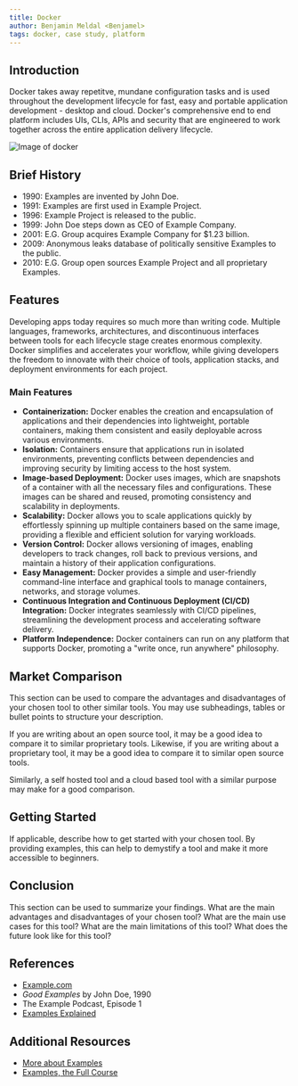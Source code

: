 ```yaml
---
title: Docker
author: Benjamin Meldal <Benjamel>
tags: docker, case study, platform
---
```


## Introduction

Docker takes away repetitve, mundane configuration tasks and is used throughout the development lifecycle for fast, easy and portable application development - desktop and cloud. Docker's comprehensive end to end platform includes UIs, CLIs, APIs and security that are engineered to work together across the entire application delivery lifecycle.

![Image of docker](https://d1.awsstatic.com/acs/characters/Logos/Docker-Logo_Horizontel_279x131.b8a5c41e56b77706656d61080f6a0217a3ba356d.png)

## Brief History

- 1990: Examples are invented by John Doe.
- 1991: Examples are first used in Example Project.
- 1996: Example Project is released to the public.
- 1999: John Doe steps down as CEO of Example Company.
- 2001: E.G. Group acquires Example Company for $1.23 billion.
- 2009: Anonymous leaks database of politically sensitive Examples to the public.
- 2010: E.G. Group open sources Example Project and all proprietary Examples.

## Features

Developing apps today requires so much more than writing code. Multiple languages, frameworks, architectures, and discontinuous interfaces between tools for each lifecycle stage creates enormous complexity. Docker simplifies and accelerates your workflow, while giving developers the freedom to innovate with their choice of tools, application stacks, and deployment environments for each project.

### Main Features

- **Containerization:** Docker enables the creation and encapsulation of applications and their dependencies into lightweight, portable containers, making them consistent and easily deployable across various environments.
- **Isolation:** Containers ensure that applications run in isolated environments, preventing conflicts between dependencies and improving security by limiting access to the host system.
- **Image-based Deployment:** Docker uses images, which are snapshots of a container with all the necessary files and configurations. These images can be shared and reused, promoting consistency and scalability in deployments.
- **Scalability:** Docker allows you to scale applications quickly by effortlessly spinning up multiple containers based on the same image, providing a flexible and efficient solution for varying workloads.
- **Version Control:** Docker allows versioning of images, enabling developers to track changes, roll back to previous versions, and maintain a history of their application configurations.
- **Easy Management:** Docker provides a simple and user-friendly command-line interface and graphical tools to manage containers, networks, and storage volumes.
- **Continuous Integration and Continuous Deployment (CI/CD) Integration:** Docker integrates seamlessly with CI/CD pipelines, streamlining the development process and accelerating software delivery.
- **Platform Independence:** Docker containers can run on any platform that supports Docker, promoting a "write once, run anywhere" philosophy.

## Market Comparison

This section can be used to compare the advantages and disadvantages of your chosen tool to other similar tools. You may use subheadings, tables or bullet points to structure your description.

If you are writing about an open source tool, it may be a good idea to compare it to similar proprietary tools. Likewise, if you are writing about a proprietary tool, it may be a good idea to compare it to similar open source tools.

Similarly, a self hosted tool and a cloud based tool with a similar purpose may make for a good comparison.

## Getting Started

If applicable, describe how to get started with your chosen tool. By providing examples, this can help to demystify a tool and make it more accessible to beginners.

## Conclusion

This section can be used to summarize your findings. What are the main advantages and disadvantages of your chosen tool? What are the main use cases for this tool? What are the main limitations of this tool? What does the future look like for this tool?

## References

- [Example.com](https://example.com)
- _Good Examples_ by John Doe, 1990
- The Example Podcast, Episode 1
- [Examples Explained](https://youtu.be/dQw4w9WgXcQ)

## Additional Resources

- [More about Examples](https://example.com)
- [Examples, the Full Course](https://youtu.be/dQw4w9WgXcQ)

